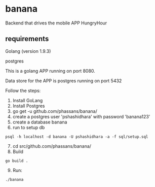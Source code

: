 # banana 

Backend that drives the mobile APP HungryHour

## requirements

Golang (version 1.9.3)

postgres

This is a golang APP running on port 8080. 

Data store for the APP is postgres running on port 5432

Follow the steps:

1. Install GoLang
2. Install Postgres
3. go get -u github.com/phassans/banana/
4. create a postgres user 'pshashidhara' with password 'banana123'
5. create a database banana
6. run to setup db
```
psql -h localhost -d banana -U pshashidhara -a -f sql/setup.sql
```
7. cd src/github.com/phassans/banana/
8. Build
```
go build .
```
9. Run: 
```
./banana
```

